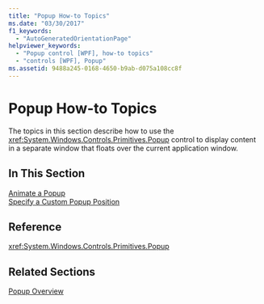 ```yaml
---
title: "Popup How-to Topics"
ms.date: "03/30/2017"
f1_keywords: 
  - "AutoGeneratedOrientationPage"
helpviewer_keywords: 
  - "Popup control [WPF], how-to topics"
  - "controls [WPF], Popup"
ms.assetid: 9488a245-0168-4650-b9ab-d075a108cc8f
---
```

# Popup How-to Topics
The topics in this section describe how to use the <xref:System.Windows.Controls.Primitives.Popup> control to display content in a separate window that floats over the current application window.  
  
## In This Section  
 [Animate a Popup](how-to-animate-a-popup.md)  
 [Specify a Custom Popup Position](how-to-specify-a-custom-popup-position.md)  
  
## Reference  
 <xref:System.Windows.Controls.Primitives.Popup>  
  
## Related Sections  
 [Popup Overview](popup-overview.md)
